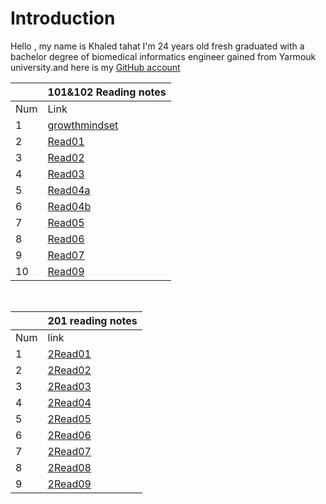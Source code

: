 
# Introduction

Hello , my name is Khaled tahat I'm 24 years old fresh graduated with a bachelor degree of biomedical informatics engineer gained from Yarmouk university.and here is my [GitHub account](KZTahat (github.com))

|   |  101&102 Reading notes                                                                  |
|---|-----------------------------------------------------------------------------------------|
|Num| Link                                                                                    |
|1  | [growthmindset](https://kztahat.github.io/reading-notes/growthmindset "Growth Mindset") |
|2  | [Read01](https://kztahat.github.io/reading-notes/Reads/Read01 "Read01")                 |
|3  | [Read02](https://kztahat.github.io/reading-notes/Reads/Read02 "Read02")                 |
|4  | [Read03](https://kztahat.github.io/reading-notes/Reads/Read03"Read03")                  |
|5  | [Read04a](https://kztahat.github.io/reading-notes/Reads/Read04a "Read04a")              |
|6  | [Read04b](https://kztahat.github.io/reading-notes/Reads/Read04b "Read04b")              |
|7  | [Read05](https://kztahat.github.io/reading-notes/Reads/Raed05 "Read05")                 |
|8  | [Read06](https://kztahat.github.io/reading-notes/Reads/Read06 "Read06")                 |
|9  | [Read07](https://kztahat.github.io/reading-notes/Reads/Read07 "Read07")                 |
|10 | [Read09](https://kztahat.github.io/reading-notes/Reads/Read09 "Read09")                 |

&nbsp;

|   |           201  reading notes                                                            |
|---|-----------------------------------------------------------------------------------------|
|Num|   link                                                                                  |
|1  | [2Read01]( https://kztahat.github.io/reading-notes/Reads/2Read01 "2Read01")             |
|2  | [2Read02]( https://kztahat.github.io/reading-notes/Reads/2Read02 "2Read02")             |
|3  | [2Read03]( https://kztahat.github.io/reading-notes/Reads/2Read03 "2Read03")             |
|4  | [2Read04]( https://kztahat.github.io/reading-notes/Reads/2Read04 "2Read04")             |
|5  | [2Read05]( https://kztahat.github.io/reading-notes/Reads/2Read05 "2Read05")             |
|6  | [2Read06]( https://kztahat.github.io/reading-notes/Reads/2Read06 "2Read06")             |
|7  | [2Read07]( https://kztahat.github.io/reading-notes/Reads/2Read07 "2Read07")             |
|8  | [2Read08]( https://kztahat.github.io/reading-notes/Reads/2Read08 "2Read08")             |
|9  | [2Read09]( https://kztahat.github.io/reading-notes/Reads/2Read09 "2Read09")             |